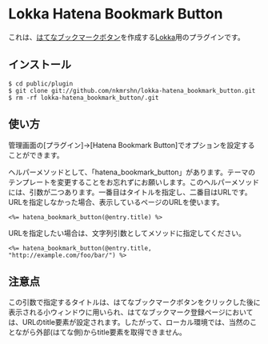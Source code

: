 Lokka Hatena Bookmark Button
============================

これは、[はてなブックマークボタン](http://b.hatena.ne.jp/guide/bbutton)を作成する[Lokka](http://lokka.org)用のプラグインです。

インストール
------------

    $ cd public/plugin
    $ git clone git://github.com/nkmrshn/lokka-hatena_bookmark_button.git
    $ rm -rf lokka-hatena_bookmark_button/.git

使い方
------

管理画面の[プラグイン]->[Hatena Bookmark Button]でオプションを設定することができます。

ヘルパーメソッドとして、「hatena_bookmark_button」があります。テーマのテンプレートを変更することをお忘れずにお願いします。このヘルパーメソッドには、引数が二つあります。一番目はタイトルを指定し、二番目はURLです。URLを指定しなかった場合、表示しているページのURLを使います。

    <%= hatena_bookmark_button(@entry.title) %>

URLを指定したい場合は、文字列引数としてメソッドに指定してください。

    <%= hatena_bookmark_button(@entry.title, "http://example.com/foo/bar/") %>

注意点
------

この引数で指定するタイトルは、はてなブックマークボタンをクリックした後に表示される小ウィンドウに用いられ、はてなブックマーク登録ページにおいては、URLのtitle要素が設定されます。したがって、ローカル環境では、当然のことながら外部(はてな側)からtitle要素を取得できません。
